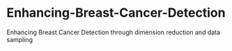 # Enhancing-Breast-Cancer-Detection
Enhancing Breast Cancer Detection through dimension reduction and data sampling
